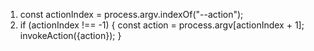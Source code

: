 1. const actionIndex = process.argv.indexOf("--action");
2. if (actionIndex !== -1) {
   const action = process.argv[actionIndex + 1];
   invokeAction({action});
   }